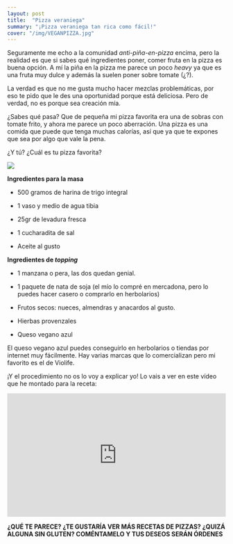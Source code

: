 ```yaml
---
layout: post
title:  "Pizza veraniega"
summary: "¡Pizza veraniega tan rica como fácil!"
cover: "/img/VEGANPIZZA.jpg"
---
```


Seguramente me echo a la comunidad *anti-piña-en-pizza* encima, pero la realidad es que si sabes qué ingredientes poner, comer fruta en la pizza es buena opción. A mí la piña en la pizza me parece un poco *heavy* ya que es una fruta muy dulce y además la suelen poner sobre tomate (¿?). 

La verdad es que no me gusta mucho hacer mezclas problemáticas, por eso te pido que le des una oportunidad porque está deliciosa. Pero de verdad, no es porque sea creación mía. 

¿Sabes qué pasa? Que de pequeña mi pizza favorita era una de sobras con tomate frito, y ahora me parece un poco aberración. Una pizza es una comida que puede que tenga muchas calorías, así que ya que te expones que sea por algo que vale la pena. 

¿Y tú? ¿Cuál es tu pizza favorita?

![](/img/yummi.JPG)

**Ingredientes para la masa**

- 500 gramos de harina de trigo integral


- 1 vaso y medio de agua tibia


- 25gr de levadura fresca


- 1 cucharadita de sal


- Aceite al gusto

**Ingredientes de *topping***

- 1 manzana o pera, las dos quedan genial.


- 1 paquete de nata de soja (el mío lo compré en mercadona, pero lo puedes hacer casero o comprarlo en herbolarios)

- Frutos secos: nueces, almendras y anacardos al gusto.


- Hierbas provenzales


- Queso vegano azul 

El queso vegano azul puedes conseguirlo en herbolarios o tiendas por internet muy fácilmente. Hay varias marcas que lo comercializan pero mi favorito es el de Violife.



¡Y el procedimiento no os lo voy a explicar yo! Lo vais a ver en este vídeo que he montado para la receta:



<style>.embed-container { position: relative; padding-bottom: 56.25%; height: 0; overflow: hidden; max-width: 100%; } .embed-container iframe, .embed-container object, .embed-container embed { position: absolute; top: 0; left: 0; width: 100%; height: 100%; }</style><div class='embed-container'><iframe src='https://www.youtube.com/embed/-i7z5nXt9vw' frameborder='0' allowfullscreen></iframe></div>










**¿QUÉ TE PARECE? ¿TE GUSTARÍA VER MÁS RECETAS DE PIZZAS? ¿QUIZÁ ALGUNA SIN GLUTEN? COMÉNTAMELO Y TUS DESEOS SERÁN ÓRDENES**



